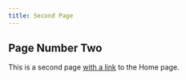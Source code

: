 ```yaml
---
title: Second Page
---
```


Page Number Two
----------------

This is a second page [with a link](/) to the Home page.
